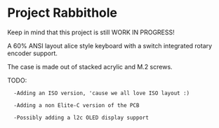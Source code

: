 # Project Rabbithole

Keep in mind that this project is still WORK IN PROGRESS!

A 60% ANSI layout alice style keyboard with a switch integrated rotary encoder support.

The case is made out of stacked acrylic and M.2 screws.

TODO: 
      
      -Adding an ISO version, 'cause we all love ISO layout :)
      
      -Adding a non Elite-C version of the PCB
      
      -Possibly adding a l2c OLED display support
